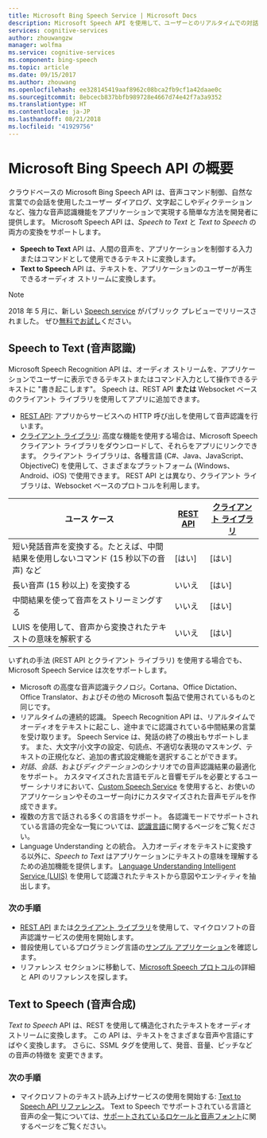 ```yaml
---
title: Microsoft Bing Speech Service | Microsoft Docs
description: Microsoft Speech API を使用して、ユーザーとのリアルタイムでの対話など、音声駆動のアクションをアプリに追加します。
services: cognitive-services
author: zhouwangzw
manager: wolfma
ms.service: cognitive-services
ms.component: bing-speech
ms.topic: article
ms.date: 09/15/2017
ms.author: zhouwang
ms.openlocfilehash: ee328145419aaf8962c08bca2fb9cf1a42daae0c
ms.sourcegitcommit: 8ebcecb837bbfb989728e4667d74e42f7a3a9352
ms.translationtype: HT
ms.contentlocale: ja-JP
ms.lasthandoff: 08/21/2018
ms.locfileid: "41929756"
---
```

# <a name="microsoft-bing-speech-api-overview"></a>Microsoft Bing Speech API の概要

クラウドベースの Microsoft Bing Speech API は、音声コマンド制御、自然な言葉での会話を使用したユーザー ダイアログ、文字起こしやディクテーションなど、強力な音声認識機能をアプリケーションで実現する簡単な方法を開発者に提供します。 Microsoft Speech API は、*Speech to Text* と *Text to Speech* の両方の変換をサポートします。

- **Speech to Text** API は、人間の音声を、アプリケーションを制御する入力またはコマンドとして使用できるテキストに変換します。
- **Text to Speech** API は、テキストを、アプリケーションのユーザーが再生できるオーディオ ストリームに変換します。

> [!NOTE] 
> 2018 年 5 月に、新しい [Speech service](/speech-service/overview.md) がパブリック プレビューでリリースされました。 ぜひ[無料でお試し](/speech-service/get-started.md)ください。

## <a name="speech-to-text-speech-recognition"></a>Speech to Text (音声認識)

Microsoft Speech Recognition API は、オーディオ ストリームを、アプリケーションでユーザーに表示できるテキストまたはコマンド入力として操作できるテキストに "書き起こします"。 Speech は、REST API **または** Websocket ベースのクライアント ライブラリを使用してアプリに追加できます。

- [REST API](GetStarted/GetStartedREST.md): アプリからサービスへの HTTP 呼び出しを使用して音声認識を行います。
- [クライアント ライブラリ](GetStarted/GetStartedClientLibraries.md): 高度な機能を使用する場合は、Microsoft Speech クライアント ライブラリをダウンロードして、それらをアプリにリンクできます。  クライアント ライブラリは、各種言語 (C#、Java、JavaScript、ObjectiveC) を使用して、さまざまなプラットフォーム (Windows、Android、iOS) で使用できます。 REST API とは異なり、クライアント ライブラリは、Websocket ベースのプロトコルを利用します。

| ユース ケース | [REST API](GetStarted/GetStartedREST.md) | [クライアント ライブラリ](GetStarted/GetStartedClientLibraries.md) |
|-----|-----|-----|
| 短い発話音声を変換する。たとえば、中間結果を使用しないコマンド (15 秒以下の音声) など | [はい] | [はい] |
| 長い音声 (15 秒以上) を変換する | いいえ  | [はい] |
| 中間結果を使って音声をストリーミングする | いいえ  | [はい] |
| LUIS を使用して、音声から変換されたテキストの意味を解釈する | いいえ  | [はい] |

いずれの手法 (REST API とクライアント ライブラリ) を使用する場合でも、Microsoft Speech Service は次をサポートします。

- Microsoft の高度な音声認識テクノロジ。Cortana、Office Dictation、Office Translator、およびその他の Microsoft 製品で使用されているものと同じです。
- リアルタイムの連続的認識。 Speech Recognition API は、リアルタイムでオーディオをテキストに起こし、途中までに認識されている中間結果の言葉を受け取ります。 Speech Service は、発話の終了の検出もサポートします。 また、大文字/小文字の設定、句読点、不適切な表現のマスキング、テキストの正規化など、追加の書式設定機能を選択することができます。
- *対話*、*会話*、および*ディクテーション*のシナリオでの音声認識結果の最適化をサポート。 カスタマイズされた言語モデルと音響モデルを必要とするユーザー シナリオにおいて、[Custom Speech Service](../custom-speech-service/cognitive-services-custom-speech-home.md) を使用すると、お使いのアプリケーションやそのユーザー向けにカスタマイズされた音声モデルを作成できます。
- 複数の方言で話される多くの言語をサポート。 各認識モードでサポートされている言語の完全な一覧については、[認識言語](api-reference-rest/supportedlanguages.md)に関するページをご覧ください。
- Language Understanding との統合。 入力オーディオをテキストに変換する以外に、*Speech to Text* はアプリケーションにテキストの意味を理解するための追加機能を提供します。 [Language Understanding Intelligent Service (LUIS)](../LUIS/what-is-luis.md) を使用して認識されたテキストから意図やエンティティを抽出します。

### <a name="next-steps"></a>次の手順

- [REST API](GetStarted/GetStartedREST.md) または[クライアント ライブラリ](GetStarted/GetStartedClientLibraries.md)を使用して、マイクロソフトの音声認識サービスの使用を開始します。
- 普段使用しているプログラミング言語の[サンプル アプリケーション](samples.md)を確認します。
- リファレンス セクションに移動して、[Microsoft Speech プロトコル](API-Reference-REST/websocketprotocol.md)の詳細と API のリファレンスを探します。

## <a name="text-to-speech-speech-synthesis"></a>Text to Speech (音声合成)

*Text to Speech* API は、REST を使用して構造化されたテキストをオーディオ ストリームに変換します。 この API は、テキストをさまざまな音声や言語にすばやく変換します。 さらに、SSML タグを使用して、発音、音量、ピッチなどの音声の特徴を 変更できます。

### <a name="next-steps"></a>次の手順

- マイクロソフトのテキスト読み上げサービスの使用を開始する: [Text to Speech API リファレンス](api-reference-rest/bingvoiceoutput.md)。 Text to Speech でサポートされている言語と音声の全一覧については、[サポートされているロケールと音声フォント](api-reference-rest/bingvoiceoutput.md#SupLocales)に関するページをご覧ください。

